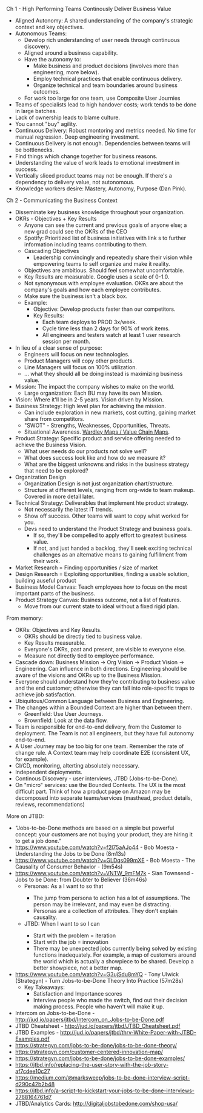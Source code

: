 Ch 1 - High Performing Teams Continously Deliver Business Value

- Aligned Autonomy: A shared understanding of the company's strategic context and key objectives.
- Autonomous Teams:
  - Develop rich understanding of user needs through continuous discovery.
  - Aligned around a business capability.
  - Have the autonomy to:
    - Make business and product decisions (involves more than engineering, more below).
    - Employ technical practices that enable continuous delivery.
    - Organize technical and team boundaries around business outcomes.
  - For work too large for one team, use Composite User Journies
- Teams of specialists lead to high handover costs; work tends to be done in large batches.
- Lack of ownership leads to blame culture.
- You cannot "buy" agility.
- Continuous Delivery: Robust montoring and metrics needed. No time for manual regression. Deep engineering investment.
- Continuous Delivery is not enough. Dependencies between teams will be bottlenecks.
- Find things which change together for business reasons.
- Understanding the value of work leads to emotional investment in success.
- Vertically sliced product teams may not be enough. If there's a dependency to delivery value, not autonomous.
- Knowledge workers desire: Mastery, Autonomy, Purpose (Dan Pink).

Ch 2 - Communicating the Business Context

- Disseminate key business knowledge throughout your organization.
- OKRs - Objectives + Key Results
  - Anyone can see the current and previous goals of anyone else; a new grad could see the OKRs of the CEO
  - Spotify: Prioritized list of business initiatives with link s to further information including teams contributing to them.
  - Cascading Objectives
    - Leadership convincingly and repeatedly share their vision while empowering teams to self organize and make it reality.
  - Objectives are ambitious. Should feel somewhat uncomfortable.
  - Key Results are measurable. Google uses a scale of 0-1.0.
  - Not synonymous with employee evaluation. OKRs are about the company's goals and how each employee contributes.
  - Make sure the business isn't a black box.
  - Example:
    - Objective: Develop products faster than our competitors.
    - Key Results:
      - Each team deploys to PROD 3x/week.
      - Cycle time less than 2 days for 90% of work items.
      - All engineers and testers watch at least 1 user research session per month.
- In lieu of a clear sense of purpose:
  - Engineers will focus on new technologies.
  - Product Managers will copy other products.
  - Line Managers will focus on 100% utilization.
  - ... what they should all be doing instead is maximizing business value.
- Mission: The impact the company wishes to make on the world.
  - Large organization: Each BU may have its own Mission.
- Vision: Where it'll be in 2-5 years. Vision driven by Mission.
- Business Strategy: High level plan for achieving the mission.
  - Can include exploration in new markets, cost cutting, gaining market share from competitors.
  - "SWOT" - Strengths, Weaknesses, Opportunities, Threats.
  - Situational Awareness. [Wardley Maps / Value Chain Maps](https://www.cio.co.uk/it-strategy/introduction-wardley-value-chain-mapping-3604565/).
- Product Strategy: Specific product and service offering needed to achieve the Business Vision.
  - What user needs do our products not solve well?
  - What does success look like and how do we measure it?
  - What are the biggest unknowns and risks in the business strategy that need to be explored?
- Organization Design
  - Organization Design is not just organization chart/structure.
  - Structure at different levels, ranging from org-wide to team makeup. Covered in more detail later.
- Technical Strategy: Deliverables that implement hte product strategy.
  - Not necessarily the latest IT trends.
  - Show off success. Other teams will want to copy what worked for you.
  - Devs need to understand the Product Strategy and business goals.
    - If so, they'll be compelled to apply effort to greatest business value.
    - If not, and just handed a backlog, they'll seek exciting technical challenges as an alternative means to gaining fulfillment from their work.
- Market Research = Finding opportunities / size of market
- Design Research = Exploiting opportunities, finding a usable solution, building  auseful product
- Business Model Canvas: Teach employees how to focus on the most important parts of the business.
- Product Strategy Canvas: Business outcome, not a list of features.
  - Move from our current state to ideal without a fixed rigid plan.

From memory:

- OKRs: Objectives and Key Results.
  - OKRs should be directly tied to business value.
  - Key Results measurable.
  - Everyone's OKRs, past and present, are visible to everyone else.
  - Measure not directly tied to employee performance.
- Cascade down: Business Mission -> Org Vision -> Product Vision -> Engineering. Can influence in both directions. Engineering should be aware of the visions and OKRs up to the Business Mission.
- Everyone should understand how they're contributing to business value and the end customer; otherwise they can fall into role-specific traps to achieve job satisfaction.
- Ubiquitous/Common Language between Business and Engineering.
- The changes within a Bounded Context are higher than between them.
  - Greenfield: Use User Journeys.
  - Brownfield: Look at the data flow.
- Team is responsible for end-to-end delivery, from the Customer to deployment. The Team is not all engineers, but they have full autonomy end-to-end.
- A User Journey may be too big for one team. Remember the rate of change rule. A Context team may help coordinate E2E (consistent UX, for example).
- CI/CD, monitoring, alterting absolutely necessary.
- Independent deployments.
- Continous Discovery - user interviews, JTBD (Jobs-to-be-Done).
- On "micro" services: use the Bounded Contexts. The UX is the most difficult part. Think of how a product page on Amazon may be decomposed into separate teams/services (masthead, product details, reviews, recommendations)

More on JTBD:
- "Jobs-to-be-Done methods are based on a simple but powerful concept: your customers are not buying your product, they are hiring it to
get a job done."
- https://www.youtube.com/watch?v=f2l75aAJo44 - Bob Moesta - Understanding the Jobs to be Done (8m13s)
- https://www.youtube.com/watch?v=GLDqs099mXE - Bob Moesta - The Causality of Consumer Behavior - (9m54s)
- https://www.youtube.com/watch?v=VNTW_9mFM7k - Sian Townsend - Jobs to be Done: from Doubter to Believer (36m46s)
  - Personas: As a <persona> I want to <action> so that <goal>
    - The jump from persona to action has a lot of assumptions. The person may be irrelevant, and may even be distracting.
    - Personas are a collection of attributes. They don't explain causality.
  - JTBD: When <situation> I want to <need> so I can <goal>
    - Start with the problem = iteration
    - Start with the job = innovation
    - There may be unexpected jobs currently being solved by existing functions inadequately. For example, a map of customers around the world which is actually a showpiece to be shared. Develop a better showpiece, not a better map.
- https://www.youtube.com/watch?v=G3ujSdu8mYQ - Tony Ulwick (Strategyn) - Turn Jobs-to-be-Done Theory Into Practice (57m28s)
  - Key Takeaways:
    - Satisfaction and Importance scores
    - Interview people who made the switch, find out their decision making process. People who haven't will make it up.
- Intercom on Jobs-to-be-Done - http://jud.io/papers/jtbd/Intercom_on_Jobs-to-be-Done.pdf
- JTBD Cheatsheet - http://jud.io/papers/jtbd/JTBD_Cheatsheet.pdf
- JTBD Examples - http://jud.io/papers/jtbd/thrv-White-Paper-with-JTBD-Examples.pdf
- https://strategyn.com/jobs-to-be-done/jobs-to-be-done-theory/
- https://strategyn.com/customer-centered-innovation-map/
- https://strategyn.com/jobs-to-be-done/jobs-to-be-done-examples/
- https://jtbd.info/replacing-the-user-story-with-the-job-story-af7cdee10c27
- https://medium.com/@marksweep/jobs-to-be-done-interview-script-d290c42b2b48
- https://jtbd.info/a-script-to-kickstart-your-jobs-to-be-done-interviews-2768164761d7
- JTBD/Analytics Cards: http://digitaljobstobedone.com/shop-usa/
